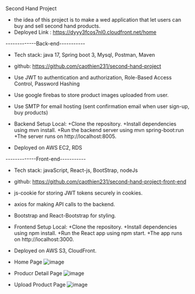 Second Hand Project
- the idea of this project is to make a wed application that let users can buy and sell second hand products.
- Deployed Link : https://dyyy3fcos7nl0.cloudfront.net/home 

-------------Back-end-----------
- Tech stack: java 17, Spring boot 3, Mysql, Postman, Maven
- github: https://github.com/caothien231/second-hand-project
- Use JWT to authentication and authorization, Role-Based Access Control, Password Hashing
- Use google firebas to store product images uploaded from user.
- Use SMTP for email hosting (sent confirmation email when user sign-up, buy products) 

- Backend Setup Local:
    +Clone the repository.
    +Install dependencies using mvn install.
    +Run the backend server using mvn spring-boot:run
    +The server runs on http://localhost:8005.
- Deployed on AWS EC2, RDS

-------------Front-end-----------
- Tech stack: javaScript, React-js, BootStrap, nodeJs
- github: https://github.com/caothien231/second-hand-project-front-end
- js-cookie for storing JWT tokens securely in cookies.
- axios for making API calls to the backend.
- Bootstrap and React-Bootstrap for styling.

- Frontend Setup Local:
    +Clone the repository.
    +Install dependencies using npm install.
    +Run the React app using npm start.
    +The app runs on http://localhost:3000.
- Deployed on AWS S3, CloudFront.


- Home Page
  ![image](https://github.com/user-attachments/assets/dfe6dd8f-0988-4417-8c1d-5f19e7e0c9c9)
- Producr Detail Page
![image](https://github.com/user-attachments/assets/656daeac-5377-45c8-8943-3498cf8da639)
- Upload Product Page
  ![image](https://github.com/user-attachments/assets/b9e9a7f2-00bc-4709-9c90-95a504dd6225)
